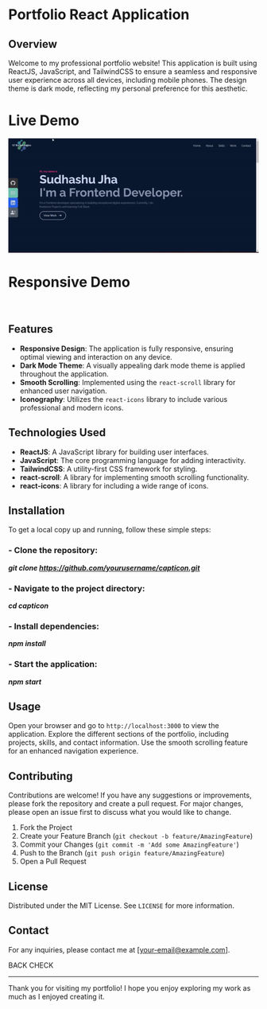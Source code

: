 # Portfolio React Application

## Overview

Welcome to my professional portfolio website! This application is built using ReactJS, JavaScript, and TailwindCSS to ensure a seamless and responsive user experience across all devices, including mobile phones. The design theme is dark mode, reflecting my personal preference for this aesthetic.

# Live Demo

![](https://github.com/Sud-7/SJ-Technologies/blob/master/public/Portfolio-ezgif.com-video-to-gif-converter.gif)

# Responsive Demo

![]()

## Features

- **Responsive Design**: The application is fully responsive, ensuring optimal viewing and interaction on any device.
- **Dark Mode Theme**: A visually appealing dark mode theme is applied throughout the application.
- **Smooth Scrolling**: Implemented using the `react-scroll` library for enhanced user navigation.
- **Iconography**: Utilizes the `react-icons` library to include various professional and modern icons.

## Technologies Used

- **ReactJS**: A JavaScript library for building user interfaces.
- **JavaScript**: The core programming language for adding interactivity.
- **TailwindCSS**: A utility-first CSS framework for styling.
- **react-scroll**: A library for implementing smooth scrolling functionality.
- **react-icons**: A library for including a wide range of icons.

## Installation

To get a local copy up and running, follow these simple steps:

### - Clone the repository:

**_git clone https://github.com/yourusername/capticon.git_**

### - Navigate to the project directory:

**_cd capticon_**

### - Install dependencies:

**_npm install_**

### - Start the application:

**_npm start_**

## Usage

Open your browser and go to `http://localhost:3000` to view the application. Explore the different sections of the portfolio, including projects, skills, and contact information. Use the smooth scrolling feature for an enhanced navigation experience.

## Contributing

Contributions are welcome! If you have any suggestions or improvements, please fork the repository and create a pull request. For major changes, please open an issue first to discuss what you would like to change.

1. Fork the Project
2. Create your Feature Branch (`git checkout -b feature/AmazingFeature`)
3. Commit your Changes (`git commit -m 'Add some AmazingFeature'`)
4. Push to the Branch (`git push origin feature/AmazingFeature`)
5. Open a Pull Request

## License

Distributed under the MIT License. See `LICENSE` for more information.

## Contact

For any inquiries, please contact me at [your-email@example.com].

BACK CHECK

---

Thank you for visiting my portfolio! I hope you enjoy exploring my work as much as I enjoyed creating it.
